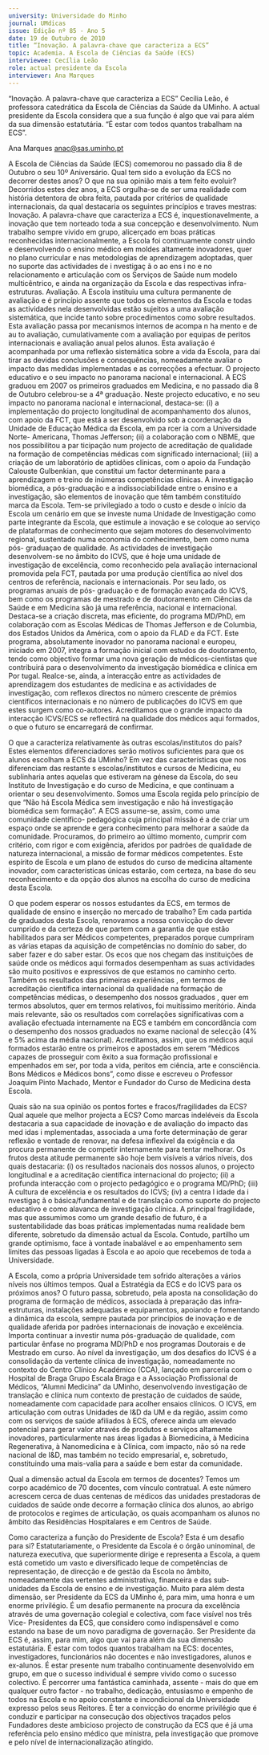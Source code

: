 ```yaml
---
university: Universidade do Minho
journal: UMdicas
issue: Edição nº 85 - Ano 5
date: 19 de Outubro de 2010
title: “Inovação. A palavra-chave que caracteriza a ECS”
topic: Academia. A Escola de Ciências da Saúde (ECS)
interviewee: Cecília Leão
role: actual presidente da Escola
interviewer: Ana Marques
---
```




“Inovação. A palavra-chave que caracteriza a ECS”
Cecília Leão, é professora catedrática da Escola de Ciências da
Saúde da UMinho. A actual presidente da Escola considera que a
sua função é algo que vai para além da sua dimensão estatutária.
“É estar com todos quantos trabalham na ECS”.


Ana Marques
anac@sas.uminho.pt


A Escola de Ciências da Saúde (ECS)
comemorou no passado dia 8 de
Outubro o seu 10º Aniversário. Qual
tem sido a evolução da ECS no
decorrer destes anos? O que na sua
opinião mais a tem feito evoluir?
Decorridos estes dez anos, a ECS
orgulha-se de ser uma realidade com
história detentora de obra feita,
pautada por critérios de qualidade
internacionais, da qual destacaria os
seguintes princípios e traves mestras:
Inovação. A palavra-chave que
caracteriza a ECS é,
inquestionavelmente, a inovação que
tem norteado toda a sua concepção e
desenvolvimento. Num trabalho
sempre vivido em grupo, alicerçado
em boas práticas reconhecidas
internacionalmente, a Escola foi
continuamente constr uindo e
desenvolvendo o ensino médico em
moldes altamente inovadores, quer no
plano curricular e nas metodologias
de aprendizagem adoptadas, quer no
suporte das actividades de
i nvestigaç ã o ao ens i no e no
relacionamento e articulação com os
Serviços de Saúde num modelo
multicêntrico, e ainda na organização
da Escola e das respectivas infra-estruturas. Avaliação. A Escola
instituiu uma cultura permanente de
avaliação e é princípio assente que
todos os elementos da Escola e todas
as actividades nela desenvolvidas
estão sujeitos a uma avaliação
sistemática, que incide tanto sobre
procedimentos como sobre
resultados. Esta avaliação passa por
mecanismos internos de
acompa n ha mento e de au to avaliação, cumulativamente com a
avaliação por equipas de peritos
internacionais e avaliação anual pelos
alunos. Esta avaliação é
acompanhada por uma reflexão
sistemática sobre a vida da Escola,
para daí tirar as devidas conclusões e
consequências, nomeadamente
avaliar o impacto das medidas
implementadas e as correcções a
efectuar. O projecto educativo e o seu
impacto no panorama nacional e
internacional. A ECS graduou em 2007
os primeiros graduados em Medicina,
e no passado dia 8 de Outubro
celebrou-se a 4ª graduação. Neste
projecto educativo, e no seu impacto
no panorama nacional e internacional,
destaca-se: (i) a implementação do
projecto longitudinal de
acompanhamento dos alunos, com
apoio da FCT, que está a ser
desenvolvido sob a coordenação da
Unidade de Educação Médica da
Escola, em pa rcer ia com a
Universidade Norte- Americana,
Thomas Jefferson; (ii) a colaboração
com o NBME, que nos possibilitou a
par ticipação num projecto de
acreditação de qualidade na formação
de competências médicas com
significado internacional; (iii) a
criação de um laboratório de aptidões
clínicas, com o apoio da Fundação
Calouste Gulbenkian, que constitui um
factor determinante para a
aprendizagem e treino de inúmeras
competências clínicas. A investigação
biomédica, a pós-graduação e a
indissociabilidade entre o ensino e a
investigação, são elementos de
inovação que têm também
constituído marca da Escola. Tem-se
privilegiado a todo o custo e desde o
início da Escola um cenário em que se
investe numa Unidade de
Investigação como parte integrante
da Escola, que estimule a inovação e
se coloque ao serviço de plataformas
de conhecimento que sejam motores
do desenvolvimento regional,
sustentado numa economia do
conhecimento, bem como numa pós-
graduaçao de qualidade. As
actividades de investigação
desenvolvem-se no âmbito do ICVS,
que é hoje uma unidade de
investigação de excelência, como
reconhecido pela avaliação
internacional promovida pela FCT,
pautada por uma produção científica
ao nível dos centros de referência,
nacionais e internacionais. Por seu
lado, os programas anuais de pós-
graduação e de formação avançada
do ICVS, bem como os programas de
mestrado e de doutoramento em
Ciências da Saúde e em Medicina são
já uma referência, nacional e
internacional. Destaca-se a criação
discreta, mas eficiente, do programa
MD/PhD, em colaboração com as
Escolas Médicas de Thomas Jefferson
e de Columbia, dos Estados Unidos da
América, com o apoio da FLAD e da FCT.
Este programa, absolutamente
inovador no panorama nacional e
europeu, iniciado em 2007, integra a
formação inicial com estudos de
doutoramento, tendo como objectivo
formar uma nova geração de
médicos-cientistas que contribuirá
para o desenvolvimento da
investigação biomédica e clínica em
Por tugal. Realce-se, ainda, a
interacção entre as actividades de
aprendizagem dos estudantes de
medicina e as actividades de
investigação, com reflexos directos no
número crescente de prémios
científicos internacionais e no número
de publicações do ICVS em que estes
surgem como co-autores.
Acreditamos que o grande impacto da
interacção ICVS/ECS se reflectirá na
qualidade dos médicos aqui
formados, o que o futuro se
encarregará de confirmar.


O que a caracteriza relativamente às
outras escolas/institutos do país?
Estes elementos diferenciadores
serão motivos suficientes para que
os alunos escolham a ECS da
UMinho?
Em vez das características que nos
diferenciam das restante s
escolas/institutos e cursos de
Medicina, eu sublinharia antes
aquelas que estiveram na génese da
Escola, do seu Instituto de 
Investigação e do curso de Medicina, e
que continuam a orientar o seu
desenvolvimento. Somos uma Escola
regida pelo princípio de que “Não há
Escola Médica sem investigação e não
há investigação biomédica sem
formação”. A ECS assume-se, assim,
como uma comunidade científico-
pedagógica cuja principal missão é a
de criar um espaço onde se aprende e
gera conhecimento para melhorar a
saúde da comunidade. Procuramos,
do primeiro ao último momento,
cumprir com critério, com rigor e com
exigência, aferidos por padrões de
qualidade de natureza internacional, a
missão de formar médicos
competentes. Este espírito de Escola
e um plano de estudos do curso de
medicina altamente inovador, com
características únicas estarão, com
certeza, na base do seu
reconhecimento e da opção dos
alunos na escolha do curso de
medicina desta Escola.


O que podem esperar os nossos
estudantes da ECS, em termos de
qualidade de ensino e inserção no
mercado de trabalho?
Em cada partida de graduados desta
Escola, renovamos a nossa convicção
do dever cumprido e da certeza de que
partem com a garantia de que estão
habilitados para ser Médicos
competentes, preparados porque
cumpriram as várias etapas da
aquisição de competências no
domínio do saber, do saber fazer e do
saber estar. Os ecos que nos chegam
das instituições de saúde onde os
médicos aqui formados
desempenham as suas actividades
são muito positivos e expressivos de
que estamos no caminho certo.
Também os resultados das primeiras
experiências , em termos de
acreditação científica internacional da
qualidade na formação de
competências médicas, o
desempenho dos nossos graduados ,
quer em termos absolutos, quer em
termos relativos, foi muitíssimo
meritório. Ainda mais relevante, são
os resultados com correlações
significativas com a avaliação
efectuada internamente na ECS e
também em concordância com o
desempenho dos nossos graduados
no exame nacional de selecção (4% e
5% acima da média nacional).
Acreditamos, assim, que os médicos
aqui formados estarão entre os
primeiros e apostados em serem
“Médicos capazes de prosseguir com
êxito a sua formação profissional e
empenhados em ser, por toda a vida,
peritos em ciência, arte e consciência.
Bons Médicos e Médicos bons”, como
disse e escreveu o Professor Joaquim
Pinto Machado, Mentor e Fundador do
Curso de Medicina desta Escola.


Quais são na sua opinião os pontos
fortes e fracos/fragilidades da ECS?
Qual aquele que melhor projecta a
ECS?
Como marcas indeléveis da Escola
destacaria a sua capacidade de
inovação e de avaliação do impacto
das med idas i mplementadas,
associada a uma forte determinação
de gerar reflexão e vontade de renovar,
na defesa inflexível da exigência e da
procura permanente de competir
internamente para tentar melhorar. Os
frutos desta atitude permanente são
hoje bem visíveis a vários níveis, dos
quais destacaria: (i) os resultados
nacionais dos nossos alunos, o
projecto longitudinal e a acreditação
científica internacional do projecto;
(ii) a profunda interacção com o
projecto pedagógico e o programa
MD/PhD; (iii) A cultura de excelência e
os resultados do ICVS; (iv) a
centra l idade da i nvestigaç ã o
básica/fundamental e de translação
como suporte do projecto educativo e
como alavanca de investigação
clínica.
A principal fragilidade, mas que
assumimos como um grande desafio
de futuro, é a sustentabilidade das
boas práticas implementadas numa
realidade bem diferente, sobretudo da
dimensão actual da Escola. Contudo,
partilho um grande optimismo, face à
vontade inabalável e ao
empenhamento sem limites das
pessoas ligadas à Escola e ao apoio
que recebemos de toda a
Universidade.


A Escola, como a própria
Universidade tem sofrido alterações
a vários níveis nos últimos tempos.
Qual a Estratégia da ECS e do ICVS
para os próximos anos?
O futuro passa, sobretudo, pela aposta
na consolidação do programa de
formação de médicos, associada à
preparação das infra-estruturas,
instalações adequadas e
equipamentos, apoiando e
fomentando a dinâmica da escola,
sempre pautada por princípios de
inovação e de qualidade aferida por
padrões internacionais de inovação e
excelência. Importa continuar a
investir numa pós-graduação de
qualidade, com particular ênfase no
programa MD/PhD e nos programas
Doutorais e de Mestrado em curso. Ao
nível da investigação, um dos desafios
do ICVS é a consolidação da vertente
clínica de investigação,
nomeadamente no contexto do Centro
Clínico Académico (CCA), lançado em
parceria com o Hospital de Braga
Grupo Escala Braga e a Associação
Profissional de Médicos, “Alumni
Medicina” da UMinho, desenvolvendo
investigação de translação e clínica
num contexto de prestação de
cuidados de saúde, nomeadamente
com capacidade para acolher ensaios
clínicos. O ICVS, em articulação com
outras Unidades de I&D da UM e da
região, assim como com os serviços
de saúde afiliados à ECS, oferece
ainda um elevado potencial para gerar
valor através de produtos e serviços
altamente inovadores,
particularmente nas áreas ligadas à
Biomedicina, à Medicina
Regenerativa, à Nanomedicina e à
Clínica, com impacto, não só na rede
nacional de I&D, mas também no
tecido empresarial, e, sobretudo,
constituindo uma mais-valia para a
saúde e bem estar da comunidade.


Qual a dimensão actual da Escola em
termos de docentes?
Temos um corpo académico de 70
docentes, com vínculo contratual. A
este número acrescem cerca de duas
centenas de médicos das unidades
prestadoras de cuidados de saúde
onde decorre a formação clínica dos
alunos, ao abrigo de protocolos e
regimes de articulação, os quais
acompanham os alunos no âmbito
das Residências Hospitalares e em
Centros de Saúde.


Como caracteriza a função do
Presidente de Escola? Esta é um
desafio para si?
Estatutariamente, o Presidente da
Escola é o órgão uninominal, de
natureza executiva, que
superiormente dirige e representa a
Escola, a quem está cometido um
vasto e diversificado leque de
competências de representação, de
direcção e de gestão da Escola no
âmbito, nomeadamente das vertentes
administrativa, financeira e das sub-
unidades da Escola de ensino e de
investigação.
Muito para além desta dimensão, ser
Presidente da ECS da UMinho é, para
mim, uma honra e um enorme
privilégio. É um desafio permanente
na procura da excelência através de
uma governação colegial e colectiva,
com face visível nos três Vice-
Presidentes da ECS, que considero
como indispensável e como estando
na base de um novo paradigma de
governação. Ser Presidente da ECS é,
assim, para mim, algo que vai para
além da sua dimensão estatutária. É
estar com todos quantos trabalham
na ECS: docentes, investigadores,
funcionários não docentes e não
investigadores, alunos e ex-alunos. É
estar presente num trabalho
continuamente desenvolvido em
grupo, em que o sucesso individual é
sempre vivido como o sucesso
colectivo. É percorrer uma fantástica
caminhada, assente - mais do que em
qualquer outro factor - no trabalho,
dedicação, entusiasmo e empenho de
todos na Escola e no apoio constante e
incondicional da Universidade
expresso pelos seus Reitores. É ter a
convicção do enorme privilégio que é
conduzir e participar na consecução
dos objectivos traçados pelos
Fundadores deste ambicioso projecto
de construção da ECS que é já uma
referência pelo ensino médico que
ministra, pela investigação que
promove e pelo nível de
internacionalização atingido.